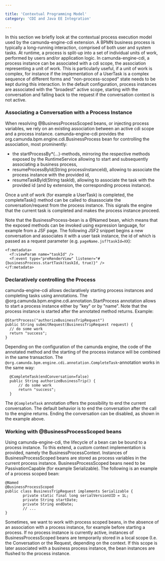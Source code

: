 ```yaml
---

title: 'Contextual Programming Model'
category: 'CDI and Java EE Integration'

---
```


In this section we briefly look at the contextual process execution model used by the camunda-engine-cdi extension. A BPMN business process is typically a long-running interaction, comprised of both user and system tasks. At runtime, a process is split-up into a set of individual units of work, performed by users and/or application logic. In camunda-engine-cdi, a process instance can be associated with a cdi scope, the association representing a unit of work. This is particularly useful, if a unit of work is complex, for instance if the implementation of a UserTask is a complex sequence of different forms and "non-process-scoped" state needs to be kept during this interaction. In the default configuration, process instances are associated with the "broadest" active scope, starting with the conversation and falling back to the request if the conversation context is not active.

### Associating a Conversation with a Process Instance

When resolving @BusinessProcessScoped beans, or injecting process variables, we rely on an existing association between an active cdi scope and a process instance. camunda-engine-cdi provides the org.camunda.bpm.engine.cdi.BusinessProcess bean for controlling the association, most prominently:

* the startProcessBy*(...)-methods, mirroring the respective methods exposed by the RuntimeService allowing to start and subsequently associating a business process,
* resumeProcessById(String processInstanceId), allowing to associate the process instance with the provided id,
* resumeTaskById(String taskId), allowing to associate the task with the provided id (and by extension, the corresponding process instance).

Once a unit of work (for example a UserTask) is completed, the completeTask() method can be called to disassociate the conversation/request from the process instance. This signals the engine that the current task is completed and makes the process instance proceed.

Note that the BusinessProcess-bean is a @Named bean, which means that the exposed methods can be invoked using expression language, for example from a JSF page. The following JSF2 snippet begins a new conversation and associates it with a user task instance, the id of which is passed as a request parameter (e.g. `pageName.jsf?taskId=XX`):

    <f:metadata>
      <f:viewParam name="taskId" />
      <f:event type="preRenderView" listener="#{businessProcess.startTask(taskId, true)}" />
    </f:metadata>

### Declaratively controlling the Process

camunda-engine-cdi allows declaratively starting process instances and completing tasks using annotations. The @org.camunda.bpm.engine.cdi.annotation.StartProcess annotation allows to start a process instance either by "key" or by "name". Note that the process instance is started after the annotated method returns. Example:

```
@StartProcess("authorizeBusinessTripRequest")
public String submitRequest(BusinessTripRequest request) {
  // do some work
  return "success";
}
```

Depending on the configuration of the camunda engine, the code of the annotated method and the starting of the process instance will be combined in the same transaction. The `@org.camunda.bpm.engine.cdi.annotation.CompleteTask`-annotation works in the same way:

```
  @CompleteTask(endConversation=false)
  public String authorizeBusinessTrip() {
      // do some work
      return "success";
  }
```

The `@CompleteTask` annotation offers the possibility to end the current conversation. The default behavior is to end the conversation after the call to the engine returns. Ending the conversation can be disabled, as shown in the example above.

### Working with @BusinessProcessScoped beans

Using camunda-engine-cdi, the lifecycle of a bean can be bound to a process instance. To this extend, a custom context implementation is provided, namely the BusinessProcessContext. Instances of BusinessProcessScoped beans are stored as process variables in the current process instance. BusinessProcessScoped beans need to be PassivationCapable (for example Serializable). The following is an example of a process scoped bean:

```
@Named
@BusinessProcessScoped
public class BusinessTripRequest implements Serializable {
        private static final long serialVersionUID = 1L;
        private String startDate;
        private String endDate;
        // ...
}
```

Sometimes, we want to work with process scoped beans, in the absence of an association with a process instance, for example before starting a process. If no process instance is currently active, instances of BusinessProcessScoped beans are temporarily stored in a local scope (I.e. the Conversation or the Request, depending on the context. If this scope is later associated with a business process instance, the bean instances are flushed to the process instance.
